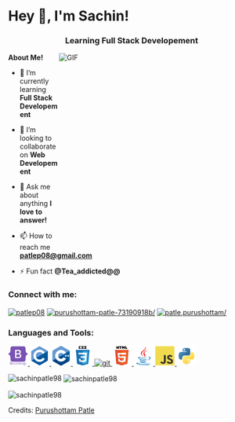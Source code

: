 <h1 title="hehehe"> Hey 👋, I'm Sachin!</h1>
<h3 align="center">Learning Full Stack Developement</h3>


<img align="right" alt="GIF"  src="https://cdn.dribbble.com/users/1162077/screenshots/3848914/programmer.gif" width="400" height="400" />


**About Me!**

- 🌱 I’m currently learning **Full Stack Developement**

- 👯 I’m looking to collaborate on **Web Developement**

- 💬 Ask me about anything **I love to answer!**

- 📫 How to reach me **patlep08@gmail.com**

- ⚡ Fun fact **@Tea_addicted@@**

<h3 align="left">Connect with me:</h3>
<p align="left">
<a href="https://twitter.com/patlep08" target="blank"><img align="center" src="https://raw.githubusercontent.com/rahuldkjain/github-profile-readme-generator/master/src/images/icons/Social/twitter.svg" alt="patlep08" height="30" width="40" /></a>
<a href="https://linkedin.com/in/purushottam-patle-73190918b/" target="blank"><img align="center" src="https://raw.githubusercontent.com/rahuldkjain/github-profile-readme-generator/master/src/images/icons/Social/linked-in-alt.svg" alt="purushottam-patle-73190918b/" height="30" width="40" /></a>
<a href="https://instagram.com/patle.purushottam/" target="blank"><img align="center" src="https://raw.githubusercontent.com/rahuldkjain/github-profile-readme-generator/master/src/images/icons/Social/instagram.svg" alt="patle.purushottam/" height="30" width="40" /></a>
</p>

<h3 align="left">Languages and Tools:</h3>
<p align="left"> <a href="https://getbootstrap.com" target="_blank" rel="noreferrer"> <img src="https://raw.githubusercontent.com/devicons/devicon/master/icons/bootstrap/bootstrap-plain-wordmark.svg" alt="bootstrap" width="40" height="40"/> </a> <a href="https://www.cprogramming.com/" target="_blank" rel="noreferrer"> <img src="https://raw.githubusercontent.com/devicons/devicon/master/icons/c/c-original.svg" alt="c" width="40" height="40"/> </a> <a href="https://www.w3schools.com/cpp/" target="_blank" rel="noreferrer"> <img src="https://raw.githubusercontent.com/devicons/devicon/master/icons/cplusplus/cplusplus-original.svg" alt="cplusplus" width="40" height="40"/> </a> <a href="https://www.w3schools.com/css/" target="_blank" rel="noreferrer"> <img src="https://raw.githubusercontent.com/devicons/devicon/master/icons/css3/css3-original-wordmark.svg" alt="css3" width="40" height="40"/> </a> <a href="https://git-scm.com/" target="_blank" rel="noreferrer"> <img src="https://www.vectorlogo.zone/logos/git-scm/git-scm-icon.svg" alt="git" width="40" height="40"/> </a> <a href="https://www.w3.org/html/" target="_blank" rel="noreferrer"> <img src="https://raw.githubusercontent.com/devicons/devicon/master/icons/html5/html5-original-wordmark.svg" alt="html5" width="40" height="40"/> </a> <a href="https://www.java.com" target="_blank" rel="noreferrer"> <img src="https://raw.githubusercontent.com/devicons/devicon/master/icons/java/java-original.svg" alt="java" width="40" height="40"/> </a> <a href="https://developer.mozilla.org/en-US/docs/Web/JavaScript" target="_blank" rel="noreferrer"> <img src="https://raw.githubusercontent.com/devicons/devicon/master/icons/javascript/javascript-original.svg" alt="javascript" width="40" height="40"/> </a> <a href="https://www.python.org" target="_blank" rel="noreferrer"> <img src="https://raw.githubusercontent.com/devicons/devicon/master/icons/python/python-original.svg" alt="python" width="40" height="40"/> </a> </p>

<p><img align="left" src="https://github-readme-stats.vercel.app/api/top-langs?username=sachinpatle98&show_icons=true&locale=en&layout=compact" alt="sachinpatle98" /></p>

<p>&nbsp;<img align="center" src="https://github-readme-stats.vercel.app/api?username=sachinpatle98&show_icons=true&locale=en" alt="sachinpatle98" /></p>

<p><img align="center" src="https://github-readme-streak-stats.herokuapp.com/?user=sachinpatle98&" alt="sachinpatle98" /></p>

Credits: [Purushottam Patle](https://github.com/sachinpatle98)






